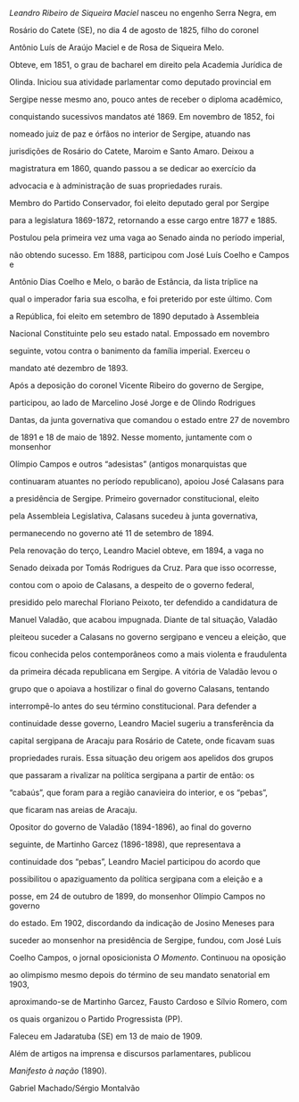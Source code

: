 

*Leandro Ribeiro de Siqueira Maciel* nasceu no engenho Serra Negra, em

Rosário do Catete (SE), no dia 4 de agosto de 1825, filho do coronel

Antônio Luís de Araújo Maciel e de Rosa de Siqueira Melo.



Obteve, em 1851, o grau de bacharel em direito pela Academia Jurídica de

Olinda. Iniciou sua atividade parlamentar como deputado provincial em

Sergipe nesse mesmo ano, pouco antes de receber o diploma acadêmico,

conquistando sucessivos mandatos até 1869. Em novembro de 1852, foi

nomeado juiz de paz e órfãos no interior de Sergipe, atuando nas

jurisdições de Rosário do Catete, Maroim e Santo Amaro. Deixou a

magistratura em 1860, quando passou a se dedicar ao exercício da

advocacia e à administração de suas propriedades rurais.



Membro do Partido Conservador, foi eleito deputado geral por Sergipe

para a legislatura 1869-1872, retornando a esse cargo entre 1877 e 1885.

Postulou pela primeira vez uma vaga ao Senado ainda no período imperial,

não obtendo sucesso. Em 1888, participou com José Luís Coelho e Campos e

Antônio Dias Coelho e Melo, o barão de Estância, da lista tríplice na

qual o imperador faria sua escolha, e foi preterido por este último. Com

a República, foi eleito em setembro de 1890 deputado à Assembleia

Nacional Constituinte pelo seu estado natal. Empossado em novembro

seguinte, votou contra o banimento da família imperial. Exerceu o

mandato até dezembro de 1893.



Após a deposição do coronel Vicente Ribeiro do governo de Sergipe,

participou, ao lado de Marcelino José Jorge e de Olindo Rodrigues

Dantas, da junta governativa que comandou o estado entre 27 de novembro

de 1891 e 18 de maio de 1892. Nesse momento, juntamente com o monsenhor

Olímpio Campos e outros “adesistas” (antigos monarquistas que

continuaram atuantes no período republicano), apoiou José Calasans para

a presidência de Sergipe. Primeiro governador constitucional, eleito

pela Assembleia Legislativa, Calasans sucedeu à junta governativa,

permanecendo no governo até 11 de setembro de 1894.



Pela renovação do terço, Leandro Maciel obteve, em 1894, a vaga no

Senado deixada por Tomás Rodrigues da Cruz. Para que isso ocorresse,

contou com o apoio de Calasans, a despeito de o governo federal,

presidido pelo marechal Floriano Peixoto, ter defendido a candidatura de

Manuel Valadão, que acabou impugnada. Diante de tal situação, Valadão

pleiteou suceder a Calasans no governo sergipano e venceu a eleição, que

ficou conhecida pelos contemporâneos como a mais violenta e fraudulenta

da primeira década republicana em Sergipe. A vitória de Valadão levou o

grupo que o apoiava a hostilizar o final do governo Calasans, tentando

interrompê-lo antes do seu término constitucional. Para defender a

continuidade desse governo, Leandro Maciel sugeriu a transferência da

capital sergipana de Aracaju para Rosário de Catete, onde ficavam suas

propriedades rurais. Essa situação deu origem aos apelidos dos grupos

que passaram a rivalizar na política sergipana a partir de então: os

“cabaús”, que foram para a região canavieira do interior, e os “pebas”,

que ficaram nas areias de Aracaju.



Opositor do governo de Valadão (1894-1896), ao final do governo

seguinte, de Martinho Garcez (1896-1898), que representava a

continuidade dos “pebas”, Leandro Maciel participou do acordo que

possibilitou o apaziguamento da política sergipana com a eleição e a

posse, em 24 de outubro de 1899, do monsenhor Olímpio Campos no governo

do estado. Em 1902, discordando da indicação de Josino Meneses para

suceder ao monsenhor na presidência de Sergipe, fundou, com José Luís

Coelho Campos, o jornal oposicionista *O Momento*. Continuou na oposição

ao olimpismo mesmo depois do término de seu mandato senatorial em 1903,

aproximando-se de Martinho Garcez, Fausto Cardoso e Sílvio Romero, com

os quais organizou o Partido Progressista (PP).



Faleceu em Jadaratuba (SE) em 13 de maio de 1909.



Além de artigos na imprensa e discursos parlamentares, publicou

*Manifesto à nação* (1890).



Gabriel Machado/Sérgio Montalvão



